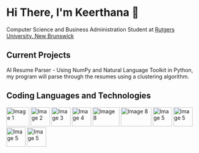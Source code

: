 # Hi There, I'm Keerthana 👋

Computer Science and Business Administration Student at <a href="https://newbrunswick.rutgers.edu/"> Rutgers University, New Brunswick </a>


## Current Projects
AI Resume Parser - Using NumPy and Natural Language Toolkit in Python, my program will parse through the resumes using a clustering algorithm.


## Coding Languages and Technologies
<img src="https://github.com/ktalla/ktalla/assets/70788915/1fceadab-90ee-43f8-87df-51fe56d78c91" width="60" height="50" alt="Image 1">
<img src="https://github.com/ktalla/ktalla/assets/70788915/87377a07-662b-40bd-ae11-86d120c08f16" width="50" height="50" alt="Image 2"> 
<img src="https://github.com/ktalla/ktalla/assets/70788915/f1d3a6a3-d264-470c-aacc-f61378d57512" width="50" height="50" alt="Image 3"> 
<img src="https://github.com/ktalla/ktalla/assets/70788915/7e3b939b-2cb3-44b8-b696-6e66bd0c556b" width="50" height="50" alt="Image 4">
<img src="https://github.com/ktalla/ktalla/assets/70788915/9558d31d-8b5d-44d7-8f2e-b333373fd9e9" width="70" height="50" alt="Image 8">
<img src="https://github.com/ktalla/ktalla/assets/70788915/326e05a5-244b-40ad-9452-c2f1e820d530" width="80" height="50" alt="Image 8">
<img src="https://github.com/ktalla/ktalla/assets/70788915/b6bd8be6-7354-455d-b92b-5f0d414daafc" width="50" height="50" alt="Image 5">
<img src="https://github.com/ktalla/ktalla/assets/70788915/9cdd5bcf-18b3-4eea-80ad-2424d463da6c" width="50" height="50" alt="Image 5">
<img src="https://github.com/ktalla/ktalla/assets/70788915/394f3cfb-39ff-461f-af75-9b8d8d6cf233" width="50" height="50" alt="Image 5">
<img src="https://github.com/ktalla/ktalla/assets/70788915/b54d5e43-1300-4488-b9fb-e2a7f998f45b" width="50" height="50" alt="Image 5">

